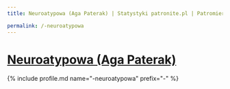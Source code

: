 ```yaml
---
title: Neuroatypowa (Aga Paterak) | Statystyki patronite.pl | Patromierz

permalink: /-neuroatypowa
---
```


# [Neuroatypowa (Aga Paterak)](https://patronite.pl/-neuroatypowa)

{% include profile.md name="-neuroatypowa" prefix="-" %}

